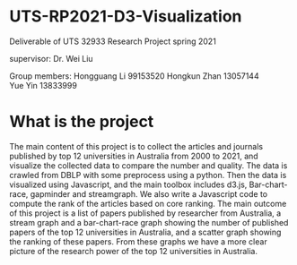 # UTS-RP2021-D3-Visualization
Deliverable of UTS 32933 Research Project spring 2021

supervisor: Dr. Wei Liu

Group members:
Hongguang Li 99153520
Hongkun Zhan 13057144     
Yue Yin 13833999

# What is the project
The main content of this project is to collect the articles and journals published by top 12 universities in Australia from 2000 to 2021, and visualize the collected data to compare the number and quality. The data is crawled from DBLP with some preprocess using a python. Then the data is visualized using Javascript, and the main toolbox includes d3.js, Bar-chart-race, gapminder and streamgraph. We also write a Javascript code to compute the rank of the articles based on core ranking. 
The main outcome of this project is a list of papers published by researcher from Australia, a stream graph and a bar-chart-race graph showing the number of published papers of the top 12 universities in Australia, and a scatter graph showing the ranking of these papers. From these graphs we have a more clear picture of the research power of the top 12 universities in Australia.

